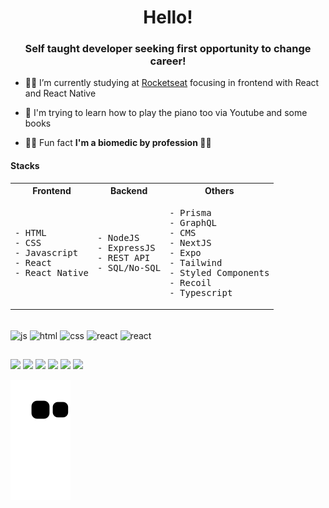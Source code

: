 <h1 align="center">Hello!</h1>
<h3 align="center">Self taught developer seeking first opportunity to change career!</h3>

- 👨‍💻 I’m currently studying at [Rocketseat](https://app.rocketseat.com.br/) focusing in frontend with React and React Native

- 🎹 I'm trying to learn how to play the piano too via Youtube and some books 

- 🐱‍👤 Fun fact **I'm a biomedic by profession 👨‍🔬**

#### Stacks

<table>
<tr>
<th>Frontend</th>
<th>Backend</th>
<th>Others</th>
</tr>
<tr>
<td>
<pre>
- HTML
- CSS
- Javascript
- React
- React Native
</pre>
</td>
<td>
<pre>
- NodeJS
- ExpressJS
- REST API
- SQL/No-SQL
</pre>
</td>
<td>
<pre>
- Prisma
- GraphQL
- CMS
- NextJS
- Expo
- Tailwind
- Styled Components
- Recoil
- Typescript
</pre>
</td>
</tr>
</table>
 
<div style="display: inline_block"><br>
  <img align="center" alt="js" height="30" width="40" src="https://cdn.jsdelivr.net/gh/devicons/devicon/icons/html5/html5-original.svg">
  <img align="center" alt="html" height="30" width="40" src="https://cdn.jsdelivr.net/gh/devicons/devicon/icons/css3/css3-original.svg">
  <img align="center" alt="css" height="30" width="40" src="https://cdn.jsdelivr.net/gh/devicons/devicon/icons/javascript/javascript-original.svg">
  <img align="center" alt="react" height="30" width="40" src="https://cdn.jsdelivr.net/gh/devicons/devicon/icons/react/react-original.svg"  />
  <img align="center" alt="react" height="30" width="40" src="https://cdn.jsdelivr.net/gh/devicons/devicon/icons/nodejs/nodejs-original.svg"  />
 
</div>
  
  ##
 
<div> 
  <a href="https://www.youtube.com/c/BrunoFukumori" target="_blank"><img src="https://img.shields.io/badge/YouTube-c4302b?style=for-the-badge&logo=youtube&logoColor=white" target="_blank"></a>
  <a href="https://www.twitch.tv/hi_fukujp" target="_blank"><img src="https://img.shields.io/badge/Twitch-9146FF?style=for-the-badge&logo=twitch&logoColor=white" target="_blank"></a>
  <a href="https://instagram.com/hi_fukujp" target="_blank"><img src="https://img.shields.io/badge/-Instagram-E1306C?style=for-the-badge&logo=instagram&logoColor=white" target="_blank"></a>
 <a href="https://twitter.com/hi_fukujp" target="_blank"><img src="https://img.shields.io/badge/Twitter-1DA1F2?style=for-the-badge&logo=twitter&logoColor=white" target="_blank"></a> 
  <a href = "mailto:brunofukumori@gmail.com"><img src="https://img.shields.io/badge/-Gmail-%23333?style=for-the-badge&logo=gmail&logoColor=white" target="_blank"></a>
  <a href="https://linkedin.com/in/bfukumori" target="_blank"><img src="https://img.shields.io/badge/-LinkedIn-0072b1?style=for-the-badge&logo=linkedin&logoColor=white" target="_blank"></a> 
 
  ![Snake animation](https://github.com/bfukumori/bfukumori/blob/output/github-contribution-grid-snake.svg)
 
</div>
